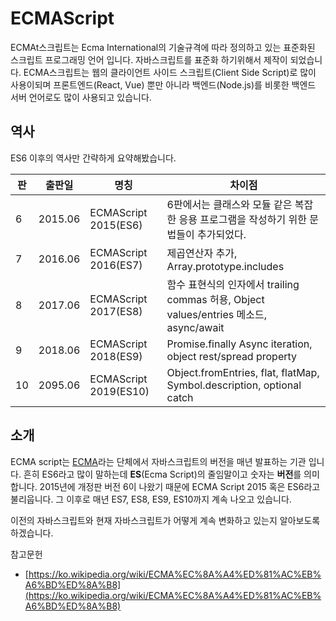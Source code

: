 # ECMAScript

ECMAt스크립트는 Ecma International의 기술규격에 따라 정의하고 있는 표준화된 스크립트 프로그래밍 언어 입니다. 자바스크립트를 표준화 하기위해서 제작이 되었습니다. ECMA스크립트는 웹의 클라이언트 사이드 스크립트(Client Side Script)로 많이 사용이되며 프론트엔드(React, Vue) 뿐만 아니라 백엔드(Node.js)를 비롯한 백엔드 서버 언어로도 많이 사용되고 있습니다.

## 역사

ES6 이후의 역사만 간략하게 요약해봤습니다.

| 판  | 출판일  | 명칭                  | 차이점                                                                                 |
| --- | ------- | --------------------- | -------------------------------------------------------------------------------------- |
| 6   | 2015.06 | ECMAScript 2015(ES6)  | 6판에서는 클래스와 모듈 같은 복잡한 응용 프로그램을 작성하기 위한 문법들이 추가되었다. |
| 7   | 2016.06 | ECMAScript 2016(ES7)  | 제곱연산자 추가, Array.prototype.includes                                              |
| 8   | 2017.06 | ECMAScript 2017(ES8)  | 함수 표현식의 인자에서 trailing commas 허용, Object values/entries 메소드, async/await |
| 9   | 2018.06 | ECMAScript 2018(ES9)  | Promise.finally Async iteration, object rest/spread property                           |
| 10  | 2095.06 | ECMAScript 2019(ES10) | Object.fromEntries, flat, flatMap, Symbol.description, optional catch                  |

## 소개

ECMA script는 [ECMA](https://www.ecma-international.org/)라는 단체에서 자바스크립트의 버전을 매년 발표하는 기관 입니다. 흔히 ES6라고 많이 말하는데 **ES**(Ecma Script)의 줄임말이고 숫자는 **버전**를 의미 합니다. 2015년에 개정판 버전 6이 나왔기 때문에 ECMA Script 2015 혹은 ES6라고 불리웁니다. 그 이후로 매년 ES7, ES8, ES9, ES10까지 계속 나오고 있습니다.

이전의 자바스크립트와 현재 자바스크립트가 어떻게 계속 변화하고 있는지 알아보도록 하겠습니다.

참고문헌

- [https://ko.wikipedia.org/wiki/ECMA%EC%8A%A4%ED%81%AC%EB%A6%BD%ED%8A%B8](https://ko.wikipedia.org/wiki/ECMA%EC%8A%A4%ED%81%AC%EB%A6%BD%ED%8A%B8)
